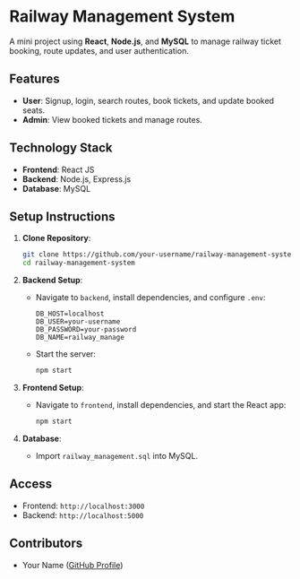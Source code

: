 # Railway Management System

A mini project using **React**, **Node.js**, and **MySQL** to manage railway ticket booking, route updates, and user authentication.

## Features
- **User**: Signup, login, search routes, book tickets, and update booked seats.
- **Admin**: View booked tickets and manage routes.

## Technology Stack
- **Frontend**: React JS
- **Backend**: Node.js, Express.js
- **Database**: MySQL

## Setup Instructions

1. **Clone Repository**:
   ```bash
   git clone https://github.com/your-username/railway-management-system.git
   cd railway-management-system
   ```

2. **Backend Setup**:
   - Navigate to `backend`, install dependencies, and configure `.env`:
     ```env
     DB_HOST=localhost
     DB_USER=your-username
     DB_PASSWORD=your-password
     DB_NAME=railway_manage
     ```
   - Start the server:
     ```bash
     npm start
     ```

3. **Frontend Setup**:
   - Navigate to `frontend`, install dependencies, and start the React app:
     ```bash
     npm start
     ```

4. **Database**:
   - Import `railway_management.sql` into MySQL.

## Access
- Frontend: `http://localhost:3000`
- Backend: `http://localhost:5000`

## Contributors
- Your Name ([GitHub Profile](https://github.com/your-username))
